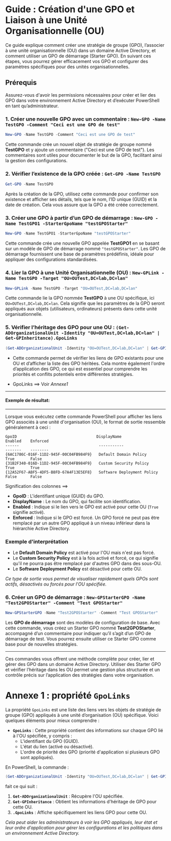 # Guide : Création d'une GPO et Liaison à une Unité Organisationnelle (OU)

Ce guide explique comment créer une stratégie de groupe (GPO), l’associer à une unité organisationnelle (OU) dans un domaine Active Directory, et comment utiliser un GPO de démarrage (Starter GPO). En suivant ces étapes, vous pourrez gérer efficacement vos GPO et configurer des paramètres spécifiques pour des unités organisationnelles.

## Prérequis
Assurez-vous d'avoir les permissions nécessaires pour créer et lier des GPO dans votre environnement Active Directory et d’exécuter PowerShell en tant qu’administrateur.

### 1. Créer une nouvelle GPO avec un commentaire : `New-GPO -Name TestGPO -Comment "Ceci est une GPO de test"`

```powershell
New-GPO -Name TestGPO -Comment "Ceci est une GPO de test"
```

Cette commande crée un nouvel objet de stratégie de groupe nommé **TestGPO** et y ajoute un commentaire ("Ceci est une GPO de test"). Les commentaires sont utiles pour documenter le but de la GPO, facilitant ainsi la gestion des configurations.

### 2. Vérifier l’existence de la GPO créée : `Get-GPO -Name TestGPO`

```powershell
Get-GPO -Name TestGPO
```

Après la création de la GPO, utilisez cette commande pour confirmer son existence et afficher ses détails, tels que le nom, l’ID unique (GUID) et la date de création. Cela vous assure que la GPO a été créée correctement.

### 3. Créer une GPO à partir d’un GPO de démarrage : `New-GPO -Name TestGPO1 -StarterGpoName "testGPOStarter"`

```powershell
New-GPO -Name TestGPO1 -StarterGpoName "testGPOStarter"
```

Cette commande crée une nouvelle GPO appelée **TestGPO1** en se basant sur un modèle de GPO de démarrage nommé `"testGPOStarter"`. Les GPO de démarrage fournissent une base de paramètres prédéfinis, idéale pour appliquer des configurations standardisées.

### 4. Lier la GPO à une Unité Organisationnelle (OU) : `New-GPLink -Name TestGPO -Target "OU=OUTest,DC=lab,DC=lan"`

```powershell
New-GPLink -Name TestGPO -Target "OU=OUTest,DC=lab,DC=lan"
```

Cette commande lie la GPO nommée **TestGPO** à une OU spécifique, ici `OU=OUTest,DC=lab,DC=lan`. Cela signifie que les paramètres de la GPO seront appliqués aux objets (utilisateurs, ordinateurs) présents dans cette unité organisationnelle.

### 5. Vérifier l’héritage des GPO pour une OU : `(Get-ADOrganizationalUnit -Identity "OU=OUTest,DC=lab,DC=lan" | Get-GPInheritance).GpoLinks`

```powershell
(Get-ADOrganizationalUnit -Identity "OU=OUTest,DC=lab,DC=lan" | Get-GPInheritance).GpoLinks
```

- Cette commande permet de vérifier les liens de GPO existants pour une OU et d’afficher la liste des GPO héritées. Cela montre également l'ordre d’application des GPO, ce qui est essentiel pour comprendre les priorités et conflits potentiels entre différentes stratégies.

- GpoLinks ==> Voir *Annexe1*
  
-----------
#### Exemple de résultat:
-----------

Lorsque vous exécutez cette commande PowerShell pour afficher les liens GPO associés à une unité d'organisation (OU), le format de sortie ressemble généralement à ceci :

```plaintext
GpoID                                   DisplayName                  Enabled    Enforced
------                                   -----------                  -------    --------
{6AC1786C-016F-11D2-945F-00C04FB984F9}   Default Domain Policy        True       False
{31B2F340-016D-11D2-945F-00C04FB984F9}   Custom Security Policy       True       True
{12A52F67-ABF5-4DF5-B8FD-67A4F13E5EF8}   Software Deployment Policy   False      False
```

 Signification des  colonnes ==>

- **GpoID** : L'identifiant unique (GUID) du GPO.
- **DisplayName** : Le nom du GPO, qui facilite son identification.
- **Enabled** : Indique si le lien vers le GPO est activé pour cette OU (`True` signifie activé).
- **Enforced** : Indique si le GPO est forcé. Un GPO forcé ne peut pas être remplacé par un autre GPO appliqué à un niveau inférieur dans la hiérarchie Active Directory.

### Exemple d'interprétation

- Le **Default Domain Policy** est activé pour l'OU mais n'est pas forcé.
- Le **Custom Security Policy** est à la fois activé et forcé, ce qui signifie qu'il ne pourra pas être remplacé par d'autres GPO dans des sous-OU.
- Le **Software Deployment Policy** est désactivé pour cette OU.

*Ce type de sortie vous permet de visualiser rapidement quels GPOs sont actifs, désactivés ou forcés pour l'OU spécifiée.*


### 6. Créer un GPO de démarrage : `New-GPStarterGPO -Name "Test2GPOStarter" -Comment "Test GPOStarter"`

```powershell
New-GPStarterGPO -Name "Test2GPOStarter" -Comment "Test GPOStarter"
```

Les **GPO de démarrage** sont des modèles de configuration de base. Avec cette commande, vous créez un Starter GPO nommé **Test2GPOStarter**, accompagné d’un commentaire pour indiquer qu’il s’agit d’un GPO de démarrage de test. Vous pourrez ensuite utiliser ce Starter GPO comme base pour de nouvelles stratégies.

---

Ces commandes vous offrent une méthode complète pour créer, lier et gérer des GPO dans un domaine Active Directory. Utiliser des Starter GPO et vérifier l’héritage dans les OU permet une gestion plus structurée et un contrôle précis sur l’application des stratégies dans votre organisation.



# Annexe 1 : propriété `GpoLinks`

La propriété `GpoLinks` est une liste des liens vers les objets de stratégie de groupe (GPO) appliqués à une unité d’organisation (OU) spécifique. Voici quelques éléments pour mieux comprendre :

- **`GpoLinks`** : Cette propriété contient des informations sur chaque GPO lié à l'OU spécifiée, y compris :
  - L'identifiant du GPO (GUID).
  - L'état du lien (activé ou désactivé).
  - L'ordre de priorité des GPO (priorité d'application si plusieurs GPO sont appliqués).

En PowerShell, la commande :

```powershell
(Get-ADOrganizationalUnit -Identity "OU=OUTest,DC=lab,DC=lan" | Get-GPInheritance).GpoLinks
```

fait ce qui suit :
1. **`Get-ADOrganizationalUnit`** : Récupère l'OU spécifiée.
2. **`Get-GPInheritance`** : Obtient les informations d'héritage de GPO pour cette OU.
3. **`.GpoLinks`** : Affiche spécifiquement les liens GPO pour cette OU.

*Cela peut aider les administrateurs à voir les GPO appliqués, leur état et leur ordre d’application pour gérer les configurations et les politiques dans un environnement Active Directory.*
